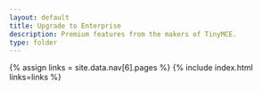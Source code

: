 ```yaml
---
layout: default
title: Upgrade to Enterprise
description: Premium features from the makers of TinyMCE.
type: folder
---
```


{% assign links = site.data.nav[6].pages %}
{% include index.html links=links %}
